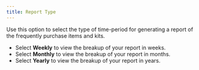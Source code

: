 ```yaml
---
title: Report Type
---
```



Use this option to select the type of time-period for generating a report of the frequently purchase items and kits.

- Select **Weekly** to view the breakup of your report in weeks.
- Select **Monthly** to view the breakup of your report in months.
- Select **Yearly** to view the breakup of your report in years.

